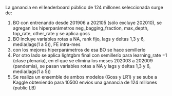 La ganancia en el leaderboard público de 124 millones seleccionada surge de:
1) BO con entrenando desde 201906 a 202105 (sólo excluye 202010), se agregan los hiperparámetros neg_bagging_fraction, max_depth, top_rate, other_rate y se aplica goss
2) BO incluye variables rotas a NA, rank fijo, lags y deltas 1,3 y 6, media(lags(1 a 5)), FE intra-mes
3) con los mejores hiperparámetros de esa BO se hace semillerío
4) Por otro lado se aplica lightgbm final con semillerío para learning_rate =1 (clase plenaria), en el que se elimina los meses 202003 a 202009 (pandemia),
   se pasan variables rotas a NA y lags y deltas 1,3 y 6, media(lags(1 a 5))
5) Se realiza un ensemble de ambos modelos (Goss y LR1) y se sube a Kaggle obteniendo para 10500 envíos una ganancia de 124 millones (public LB) 
